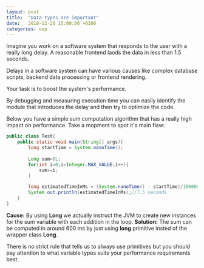 ```yaml
---
layout: post
title:  "Data types are important"
date:   2018-12-20 15:00:00 +0300
categories: oop
---
```



Imagine you work on a software system that responds to the user with a really long delay.
A reasonable frontend laods the data in less than 1.5 seconds. 

Delays in a software system can have various causes like complex database scripts, backend data processing or frontend rendering. 

Your task is to boost the system's performance. 

By debugging and measuring execution time you can easily identify the module that introduces the delay and then try to optimize the code.

Below you have a simple sum computation algorithm that has a really high impact on performance. Take a mopment to spot it's main flaw:

```java
public class Test{
    public static void main(String[] args){
        long startTime = System.nanoTime();    
        
        Long sum=0L;
        for(int i=0;i<Integer.MAX_VALUE;i++){
            sum+=i;
        }  

        long estimatedTimeInMs = (System.nanoTime() - startTime)/1000000;
        System.out.println(estimatedTimeInMs);//7.5 seconds
    }
}
```

__Cause:__ By using __Long__ we actually instruct the JVM to create new instances for the sum variable with each addition in the loop. 
__Solution:__ The sum can be computed in around 600 ms by just using __long__ primitive insted of the wrapper class __Long__. 

There is no strict rule that tells us to always use primitives but you should pay attention to what variable types suits your performance requirements best.

